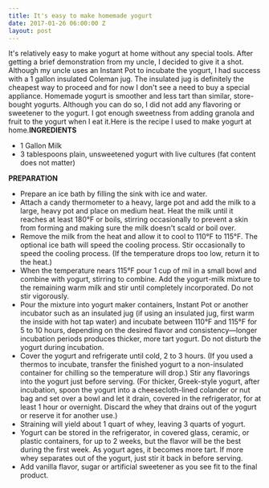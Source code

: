 ```yaml
---
title: It's easy to make homemade yogurt
date: 2017-01-26 06:00:00 Z
layout: post
---
```


It's relatively easy to make yogurt at home without any special tools. After getting a brief demonstration from my uncle, I decided to give it a shot. Although my uncle uses an Instant Pot to incubate the yogurt, I had success with a 1 gallon insulated Coleman jug. The insulated jug is definitely the cheapest way to proceed and for now I don't see a need to buy a special appliance. Homemade yogurt is smoother and less tart than similar, store-bought yogurts. Although you can do so, I did not add any flavoring or sweetener to the yogurt. I got enough sweetness from adding granola and fruit to the yogurt when I eat it.Here is the recipe I used to make yogurt at home.**INGREDIENTS**

- 1 Gallon Milk
- 3 tablespoons plain, unsweetened yogurt with live cultures (fat content does not matter)

**PREPARATION**

- Prepare an ice bath by filling the sink with ice and water.
- Attach a candy thermometer to a heavy, large pot and add the milk to a large, heavy pot and place on medium heat. Heat the milk until it reaches at least 180°F or boils, stirring occasionally to prevent a skin from forming and making sure the milk doesn't scald or boil over.
- Remove the milk from the heat and allow it to cool to 110°F to 115°F. The optional ice bath will speed the cooling process. Stir occasionally to speed the cooling process. (If the temperature drops too low, return it to the heat.)
- When the temperature nears 115°F pour 1 cup of mil in a small bowl and combine with yogurt, stirring to combine. Add the yogurt-milk mixture to the remaining warm milk and stir until completely incorporated. Do not stir vigorously.
- Pour the mixture into yogurt maker containers, Instant Pot or another incubator such as an insulated jug (if using an insulated jug, first warm the inside with hot tap water) and incubate between 110°F and 115°F for 5 to 10 hours, depending on the desired flavor and consistency—longer incubation periods produces thicker, more tart yogurt. Do not disturb the yogurt during incubation.
- Cover the yogurt and refrigerate until cold, 2 to 3 hours. (If you used a thermos to incubate, transfer the finished yogurt to a non-insulated container for chilling so the temperature will drop.) Stir any flavorings into the yogurt just before serving. (For thicker, Greek-style yogurt, after incubation, spoon the yogurt into a cheesecloth-lined colander or nut bag and set over a bowl and let it drain, covered in the refrigerator, for at least 1 hour or overnight. Discard the whey that drains out of the yogurt or reserve it for another use.)
- Straining will yield about 1 quart of whey, leaving 3 quarts of yogurt.
- Yogurt can be stored in the refrigerator, in covered glass, ceramic, or plastic containers, for up to 2 weeks, but the flavor will be the best during the first week. As yogurt ages, it becomes more tart. If more whey separates out of the yogurt, just stir it back in before serving.
- Add vanilla flavor, sugar or artificial sweetener as you see fit to the final product.
